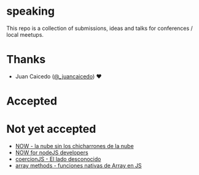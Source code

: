 # speaking

This repo is a collection of submissions, ideas and talks for conferences / local meetups.

# Thanks

* Juan Caicedo ([@_juancaicedo](https://github.com/JuanCaicedo/)) :heart:

# Accepted

# Not yet accepted

- [NOW - la nube sin los chicharrones de la nube](now-la-nube-sin-la-nube.md)
- [NOW for nodeJS developers](now-for-nodejs-developers.md)
- [coercionJS - El lado desconocido](coercion-js.md)
- [array methods - funciones nativas de Array en JS](array-methods.md)